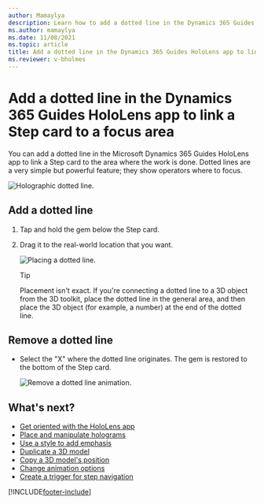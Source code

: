 ```yaml
---
author: Mamaylya
description: Learn how to add a dotted line in the Dynamics 365 Guides HoloLens app to link a Step card to show an operator where to focus
ms.author: mamaylya
ms.date: 11/08/2021
ms.topic: article
title: Add a dotted line in the Dynamics 365 Guides HoloLens app to link a Step card to a focus area
ms.reviewer: v-bholmes
---
```


# Add a dotted line in the Dynamics 365 Guides HoloLens app to link a Step card to a focus area 

You can add a dotted line in the Microsoft Dynamics 365 Guides HoloLens app to link a Step card to the area where the work is done. Dotted lines are a very simple but powerful 
feature; they show operators where to focus.

![Holographic dotted line.](media/dotted-line.PNG "Holographic dotted line")

## Add a dotted line

1. Tap and hold the gem below the Step card.

2. Drag it to the real-world location that you want.

    ![Placing a dotted line.](media/place-tether.PNG "Placing a dotted line")

    > [!TIP]
    > Placement isn't exact. If you're connecting a dotted line to a 3D object from the 3D toolkit, place the dotted line in the general area, and then place the 3D object (for example, a number) at the end of the dotted line.

## Remove a dotted line

- Select the "X" where the dotted line originates. The gem is restored to the bottom of the Step card.

    ![Remove a dotted line animation.](media/remove-dotted-line.gif "Remove a dotted line animation")

## What's next?

- [Get oriented with the HoloLens app](hololens-app-orientation.md)
- [Place and manipulate holograms](hololens-app-place-holograms.md)
- [Use a style to add emphasis](hololens-app-styles.md)
- [Duplicate a 3D model](hololens-app-duplicate-model.md)
- [Copy a 3D model's position](hololens-app-copy-3D-model-position.md)
- [Change animation options](hololens-app-animations.md)
- [Create a trigger for step navigation](hololens-app-trigger.md)
    
[!INCLUDE[footer-include](../includes/footer-banner.md)]
